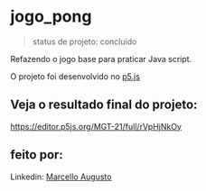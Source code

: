 <h1> jogo_pong </h1>

> status de projeto: concluido

Refazendo o jogo base para praticar Java script.

O projeto foi desenvolvido no <a href="https://editor.p5js.org">p5.js</a>

<h2>Veja o resultado final do projeto:</h2>

https://editor.p5js.org/MGT-21/full/rVpHjNkOy 

<h2>feito por:</h2>

Linkedin: <a href="https://www.linkedin.com/in/marcello-augusto-041a3b287/">Marcello Augusto</a>
